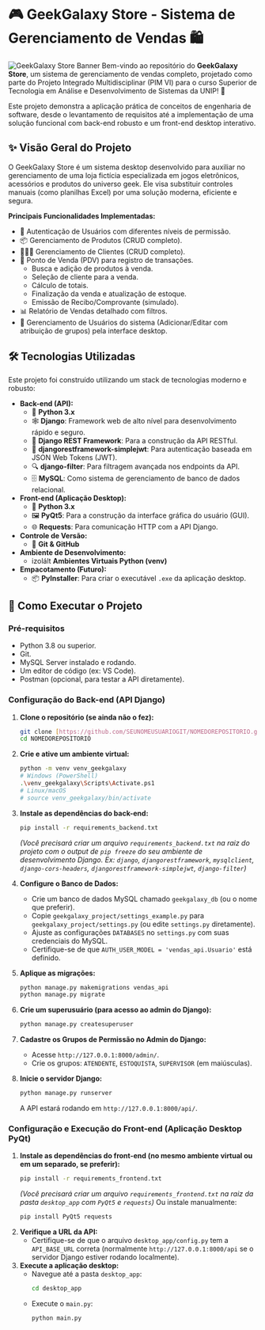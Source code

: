 # 🎮 GeekGalaxy Store - Sistema de Gerenciamento de Vendas 🛍️

![GeekGalaxy Store Banner](https://i.imgur.com/YOUR_BANNER_IMAGE_URL.png) Bem-vindo ao repositório do **GeekGalaxy Store**, um sistema de gerenciamento de vendas completo, projetado como parte do Projeto Integrado Multidisciplinar (PIM VI) para o curso Superior de Tecnologia em Análise e Desenvolvimento de Sistemas da UNIP! 🚀

Este projeto demonstra a aplicação prática de conceitos de engenharia de software, desde o levantamento de requisitos até a implementação de uma solução funcional com back-end robusto e um front-end desktop interativo.

## ✨ Visão Geral do Projeto

O GeekGalaxy Store é um sistema desktop desenvolvido para auxiliar no gerenciamento de uma loja fictícia especializada em jogos eletrônicos, acessórios e produtos do universo geek. Ele visa substituir controles manuais (como planilhas Excel) por uma solução moderna, eficiente e segura.

**Principais Funcionalidades Implementadas:**
* 🔑 Autenticação de Usuários com diferentes níveis de permissão.
* 📦 Gerenciamento de Produtos (CRUD completo).
* 🧑‍🤝‍🧑 Gerenciamento de Clientes (CRUD completo).
* 🛒 Ponto de Venda (PDV) para registro de transações.
    * Busca e adição de produtos à venda.
    * Seleção de cliente para a venda.
    * Cálculo de totais.
    * Finalização da venda e atualização de estoque.
    * Emissão de Recibo/Comprovante (simulado).
* 📊 Relatório de Vendas detalhado com filtros.
* 👤 Gerenciamento de Usuários do sistema (Adicionar/Editar com atribuição de grupos) pela interface desktop.

## 🛠️ Tecnologias Utilizadas

Este projeto foi construído utilizando um stack de tecnologias moderno e robusto:

* **Back-end (API):**
    * 🐍 **Python 3.x**
    * 🕸️ **Django**: Framework web de alto nível para desenvolvimento rápido e seguro.
    * 🔗 **Django REST Framework**: Para a construção da API RESTful.
    * 🔑 **djangorestframework-simplejwt**: Para autenticação baseada em JSON Web Tokens (JWT).
    * 🔍 **django-filter**: Para filtragem avançada nos endpoints da API.
    * 🗄️ **MySQL**: Como sistema de gerenciamento de banco de dados relacional.
* **Front-end (Aplicação Desktop):**
    * 🐍 **Python 3.x**
    * 🖼️ **PyQt5**: Para a construção da interface gráfica do usuário (GUI).
    * 🌐 **Requests**: Para comunicação HTTP com a API Django.
* **Controle de Versão:**
    * 🐙 **Git & GitHub**
* **Ambiente de Desenvolvimento:**
    * izolált **Ambientes Virtuais Python (venv)**
* **Empacotamento (Futuro):**
    * 📦 **PyInstaller**: Para criar o executável `.exe` da aplicação desktop.

## 🚀 Como Executar o Projeto

### Pré-requisitos

* Python 3.8 ou superior.
* Git.
* MySQL Server instalado e rodando.
* Um editor de código (ex: VS Code).
* Postman (opcional, para testar a API diretamente).

### Configuração do Back-end (API Django)

1.  **Clone o repositório (se ainda não o fez):**
    ```bash
    git clone [https://github.com/SEUNOMEUSUARIOGIT/NOMEDOREPOSITORIO.git](https://github.com/SEUNOMEUSUARIOGIT/NOMEDOREPOSITORIO.git)
    cd NOMEDOREPOSITORIO
    ```
2.  **Crie e ative um ambiente virtual:**
    ```bash
    python -m venv venv_geekgalaxy
    # Windows (PowerShell)
    .\venv_geekgalaxy\Scripts\Activate.ps1
    # Linux/macOS
    # source venv_geekgalaxy/bin/activate
    ```
3.  **Instale as dependências do back-end:**
    ```bash
    pip install -r requirements_backend.txt 
    ```
    *(Você precisará criar um arquivo `requirements_backend.txt` na raiz do projeto com o output de `pip freeze` do seu ambiente de desenvolvimento Django. Ex: `django`, `djangorestframework`, `mysqlclient`, `django-cors-headers`, `djangorestframework-simplejwt`, `django-filter`)*

4.  **Configure o Banco de Dados:**
    * Crie um banco de dados MySQL chamado `geekgalaxy_db` (ou o nome que preferir).
    * Copie `geekgalaxy_project/settings_example.py` para `geekgalaxy_project/settings.py` (ou edite `settings.py` diretamente).
    * Ajuste as configurações `DATABASES` no `settings.py` com suas credenciais do MySQL.
    * Certifique-se de que `AUTH_USER_MODEL = 'vendas_api.Usuario'` está definido.
5.  **Aplique as migrações:**
    ```bash
    python manage.py makemigrations vendas_api
    python manage.py migrate
    ```
6.  **Crie um superusuário (para acesso ao admin do Django):**
    ```bash
    python manage.py createsuperuser
    ```
7.  **Cadastre os Grupos de Permissão no Admin do Django:**
    * Acesse `http://127.0.0.1:8000/admin/`.
    * Crie os grupos: `ATENDENTE`, `ESTOQUISTA`, `SUPERVISOR` (em maiúsculas).
8.  **Inicie o servidor Django:**
    ```bash
    python manage.py runserver
    ```
    A API estará rodando em `http://127.0.0.1:8000/api/`.

### Configuração e Execução do Front-end (Aplicação Desktop PyQt)

1.  **Instale as dependências do front-end (no mesmo ambiente virtual ou em um separado, se preferir):**
    ```bash
    pip install -r requirements_frontend.txt
    ```
    *(Você precisará criar um arquivo `requirements_frontend.txt` na raiz da pasta `desktop_app` com `PyQt5` e `requests`)*
    Ou instale manualmente:
    ```bash
    pip install PyQt5 requests
    ```
2.  **Verifique a URL da API:**
    * Certifique-se de que o arquivo `desktop_app/config.py` tem a `API_BASE_URL` correta (normalmente `http://127.0.0.1:8000/api` se o servidor Django estiver rodando localmente).
3.  **Execute a aplicação desktop:**
    * Navegue até a pasta `desktop_app`:
        ```bash
        cd desktop_app
        ```
    * Execute o `main.py`:
        ```bash
        python main.py
        ```



